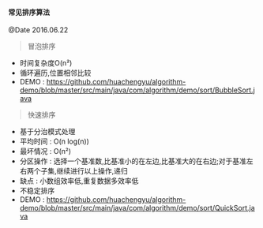 #### 常见排序算法
@Date 2016.06.22

> 冒泡排序
* 时间复杂度O(n²)
* 循环遍历,位置相邻比较
* DEMO : https://github.com/huachengyu/algorithm-demo/blob/master/src/main/java/com/algorithm/demo/sort/BubbleSort.java

> 快速排序
* 基于分治模式处理
* 平均时间 : O(n log(n))
* 最坏情况 : O(n²)
* 分区操作 : 选择一个基准数,比基准小的在左边,比基准大的在右边;对于基准左右两个子集,继续进行以上操作,递归
* 缺点 : 小数组效率低,重复数据多效率低
* 不稳定排序
* DEMO : https://github.com/huachengyu/algorithm-demo/blob/master/src/main/java/com/algorithm/demo/sort/QuickSort.java